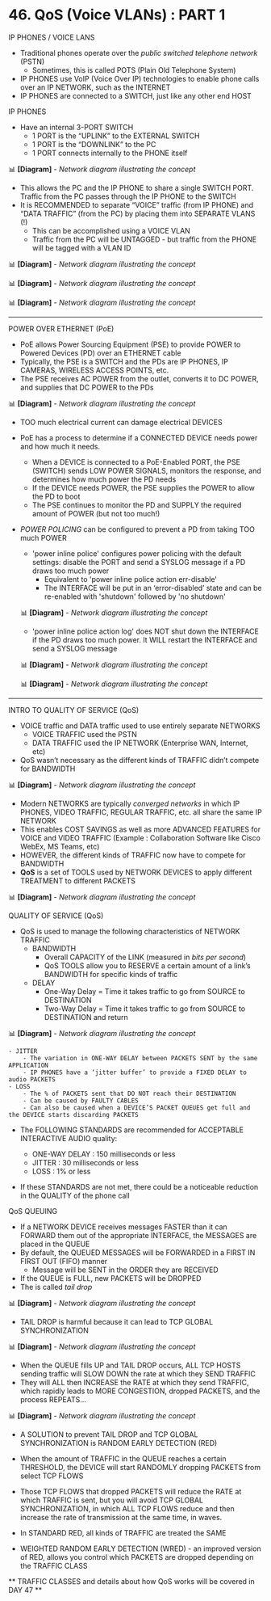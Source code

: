 # 46. QoS (Voice VLANs) : PART 1

IP PHONES / VOICE LANS

- Traditional phones operate over the *public switched telephone network* (PSTN)
    - Sometimes, this is called POTS (Plain Old Telephone System)
- IP PHONES use VoIP (Voice Over IP) technologies to enable phone calls over an IP NETWORK, such as the INTERNET
- IP PHONES are connected to a SWITCH, just like any other end HOST

IP PHONES

- Have an internal 3-PORT SWITCH
    - 1 PORT is the “UPLINK” to the EXTERNAL SWITCH
    - 1 PORT is the “DOWNLINK” to the PC
    - 1 PORT connects internally to the PHONE itself

📊 **[Diagram]** - *Network diagram illustrating the concept*

- This allows the PC and the IP PHONE to share a single SWITCH PORT. Traffic from the PC passes through the IP PHONE to the SWITCH
- It is RECOMMENDED to separate “VOICE” traffic (from IP PHONE) and “DATA TRAFFIC” (from the PC) by placing them into SEPARATE VLANS (!)
    - This can be accomplished using a VOICE VLAN
    - Traffic from the PC will be UNTAGGED - but traffic from the PHONE will be tagged with a VLAN ID

📊 **[Diagram]** - *Network diagram illustrating the concept*

📊 **[Diagram]** - *Network diagram illustrating the concept*

📊 **[Diagram]** - *Network diagram illustrating the concept*

---

POWER OVER ETHERNET (PoE)

- PoE allows Power Sourcing Equipment (PSE) to provide POWER to Powered Devices (PD) over an ETHERNET cable
- Typically, the PSE is a SWITCH and the PDs are IP PHONES, IP CAMERAS, WIRELESS ACCESS POINTS, etc.
- The PSE receives AC POWER from the outlet, converts it to DC POWER, and supplies that DC POWER to the PDs

📊 **[Diagram]** - *Network diagram illustrating the concept*

- TOO much electrical current can damage electrical DEVICES
- PoE has a process to determine if a CONNECTED DEVICE needs power and how much it needs.
    - When a DEVICE is connected to a PoE-Enabled PORT, the PSE (SWITCH) sends LOW POWER SIGNALS, monitors the response, and determines how much power the PD needs
    - If the DEVICE needs POWER, the PSE supplies the POWER to allow the PD to boot
    - The PSE continues to monitor the PD and SUPPLY the required amount of POWER (but not too much!)
- *POWER POLICING* can be configured to prevent a PD from taking TOO much POWER
    - 'power inline police' configures power policing with the default settings:  disable the PORT and send a SYSLOG message if a PD draws too much power
        - Equivalent to 'power inline police action err-disable'
        - The INTERFACE will be put in an ‘error-disabled’ state and can be re-enabled with 'shutdown' followed by 'no shutdown'
    
    📊 **[Diagram]** - *Network diagram illustrating the concept*
    -  'power inline police action log' does NOT shut down the INTERFACE if the PD draws too much power. It WILL restart the INTERFACE and send a SYSLOG message
    
    📊 **[Diagram]** - *Network diagram illustrating the concept*
    
    📊 **[Diagram]** - *Network diagram illustrating the concept*
    

---

INTRO TO QUALITY OF SERVICE (QoS)

- VOICE traffic and DATA traffic used to use entirely separate NETWORKS
    - VOICE TRAFFIC used the PSTN
    - DATA TRAFFIC used the IP NETWORK (Enterprise WAN, Internet, etc)
- QoS wasn’t necessary as the different kinds of TRAFFIC didn’t compete for BANDWIDTH

📊 **[Diagram]** - *Network diagram illustrating the concept*

- Modern NETWORKS are typically *converged networks* in which IP PHONES, VIDEO TRAFFIC, REGULAR TRAFFIC, etc. all share the same IP NETWORK
- This enables COST SAVINGS as well as more ADVANCED FEATURES for VOICE and VIDEO TRAFFIC (Example : Collaboration Software like Cisco WebEx, MS Teams, etc)
- HOWEVER, the different kinds of TRAFFIC now have to compete for BANDWIDTH
- **QoS** is a set of TOOLS used by NETWORK DEVICES to apply different TREATMENT to different PACKETS

📊 **[Diagram]** - *Network diagram illustrating the concept*

QUALITY OF SERVICE (QoS)

- QoS is used to manage the following characteristics of NETWORK TRAFFIC
    - BANDWIDTH
        - Overall CAPACITY of the LINK (measured in *bits per second*)
        - QoS TOOLS allow you to RESERVE a certain amount of a link’s BANDWIDTH for specific kinds of traffic
    - DELAY
        - One-Way Delay = Time it takes traffic to go from SOURCE to DESTINATION
        - Two-Way Delay = Time it takes traffic to go from SOURCE to DESTINATION and return
        
📊 **[Diagram]** - *Network diagram illustrating the concept*
        
    
    - JITTER
        - The variation in ONE-WAY DELAY between PACKETS SENT by the same APPLICATION
        - IP PHONES have a ‘jitter buffer’ to provide a FIXED DELAY to audio PACKETS
    - LOSS
        - The % of PACKETS sent that DO NOT reach their DESTINATION
        - Can be caused by FAULTY CABLES
        - Can also be caused when a DEVICE’S PACKET QUEUES get full and the DEVICE starts discarding PACKETS
    
- The FOLLOWING STANDARDS are recommended for ACCEPTABLE INTERACTIVE AUDIO quality:
    - ONE-WAY DELAY : 150 milliseconds or less
    - JITTER : 30 milliseconds or less
    - LOSS : 1% or less
    
- If these STANDARDS are not met, there could be a noticeable reduction in the QUALITY of the phone call
    
    

QoS QUEUING

- If a NETWORK DEVICE receives messages FASTER than it can FORWARD them out of the appropriate INTERFACE, the MESSAGES are placed in the QUEUE
- By default, the QUEUED MESSAGES will be FORWARDED in a FIRST IN FIRST OUT (FIFO) manner
    - Message will be SENT in the ORDER they are RECEIVED
- If the QUEUE is FULL, new PACKETS will be DROPPED
- The is called *tail drop*

📊 **[Diagram]** - *Network diagram illustrating the concept*

- TAIL DROP is harmful because it can lead to TCP GLOBAL SYNCHRONIZATION

📊 **[Diagram]** - *Network diagram illustrating the concept*

- When the QUEUE fills UP and TAIL DROP occurs, ALL TCP HOSTS sending traffic will SLOW DOWN the rate at which they SEND TRAFFIC
- They will ALL then INCREASE the RATE at which they send TRAFFIC, which rapidly leads to MORE CONGESTION, dropped PACKETS, and the process REPEATS…

📊 **[Diagram]** - *Network diagram illustrating the concept*

- A SOLUTION to prevent TAIL DROP and TCP GLOBAL SYNCHRONIZATION is RANDOM EARLY DETECTION (RED)

- When the amount of TRAFFIC in the QUEUE reaches a certain THRESHOLD, the DEVICE will start RANDOMLY dropping PACKETS from select TCP FLOWS
- Those TCP FLOWS that dropped PACKETS will reduce the RATE at which TRAFFIC is sent, but you will avoid TCP GLOBAL SYNCHRONIZATION, in which ALL TCP FLOWS reduce and then increase the rate of transmission at the same time, in waves.
- In STANDARD RED, all kinds of TRAFFIC are treated the SAME
- WEIGHTED RANDOM EARLY DETECTION (WRED) - an improved version of RED, allows you control which PACKETS are dropped depending on the TRAFFIC CLASS

** TRAFFIC CLASSES and details about how QoS works will be covered in DAY 47 **

